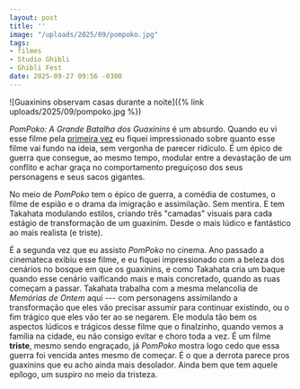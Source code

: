 ```yaml
---
layout: post
title: ''
image: "/uploads/2025/09/pompoko.jpg"
tags:
- filmes
- Studio Ghibli
- Ghibli Fest
date: 2025-09-27 09:56 -0300
---
```

![Guaxinins observam casas durante a noite]({% link uploads/2025/09/pompoko.jpg %})

_PomPoko: A Grande Batalha dos Guaxinins_ é um absurdo. Quando eu vi esse filme pela [primeira vez](https://boxd.it/1d7Gn1) eu fiquei impressionado sobre quanto esse filme vai fundo na ideia, sem vergonha de parecer ridículo. É um épico de guerra que consegue, ao mesmo tempo, modular entre a devastação de um conflito e achar graça no comportamento preguiçoso dos seus personagens e seus sacos gigantes.

No meio de _PomPoko_ tem o épico de guerra, a comédia de costumes, o filme de espião e o drama da imigração e assimilação. Sem mentira. E tem Takahata modulando estilos, criando três "camadas" visuais para cada estágio de transformação de um guaxinim. Desde o mais lúdico e fantástico ao mais realista (e triste).

É a segunda vez que eu assisto _PomPoko_ no cinema. Ano passado a cinemateca exibiu esse filme, e eu fiquei impressionado com a beleza dos cenários no bosque em que os guaxinins, e como Takahata cria um baque quando esse cenário vaificando mais e mais concretado, quando as ruas começam a passar. Takahata trabalha com a mesma melancolia de _Memórias de Ontem_ aqui --- com personagens assimilando a transformação que eles vão precisar assumir para continuar existindo, ou o fim trágico que eles vão ter ao se negarem. Ele modula tão bem os aspectos lúdicos e trágicos desse filme que o finalzinho, quando vemos a família na cidade, eu não consigo evitar e choro toda a vez. É um filme **triste**, mesmo sendo engraçado, já _PomPoko_ mostra logo cedo que essa guerra foi vencida antes mesmo de começar. É o que a derrota parece pros guaxinins que eu acho ainda mais desolador. Ainda bem que tem aquele epílogo, um suspiro no meio da tristeza.
